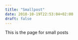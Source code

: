 ```yaml
---
title: "Smallpost"
date: 2018-10-19T22:53:04+02:00
draft: false
---
```


This is the page for small posts
